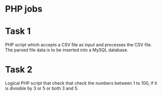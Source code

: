 # PHP jobs
# Task 1
PHP script which accepts a CSV file as input and processes the CSV file. The parsed file data is to be inserted into a MySQL database.

# Task 2
Logical PHP script that check that check the numbers between 1 to 100, if it is divisible by 3 or 5 or both 3 and 5.
